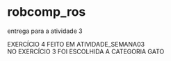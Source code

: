 # robcomp_ros
entrega para a atividade 3


EXERCÍCIO 4 FEITO EM ATIVIDADE_SEMANA03 <br />
NO EXERCÍCIO 3 FOI ESCOLHIDA A CATEGORIA GATO 

